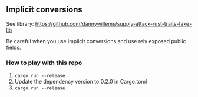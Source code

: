 ## Implicit conversions


See library: https://github.com/dannywillems/supply-attack-rust-traits-fake-lib

Be careful when you use implicit conversions and use rely exposed public fields.

### How to play with this repo

1. `cargo run --release`
2. Update the dependency version to 0.2.0 in Cargo.toml
3. `cargo run --release`
